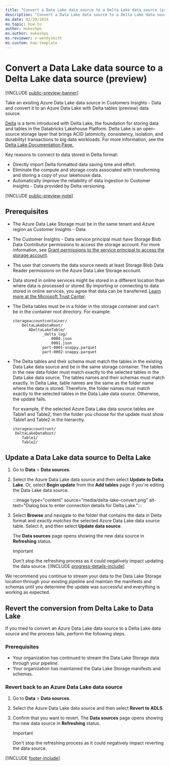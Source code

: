 ```yaml
---
title: "Convert a Data Lake data source to a Delta Lake data source (preview)"
description: "Convert a Data Lake data source to a Delta Lake data source in Customer Insights - Data."
ms.date: 02/20/2024
ms.topic: how-to
author: mukeshpo
ms.author: mukeshpo
ms.reviewer: v-wendysmith
ms.custom: bap-template
---
```


# Convert a Data Lake data source to a Delta Lake data source (preview)

[!INCLUDE [public-preview-banner](./includes/public-preview-banner.md)]

<!--- When remove preview, remove preview note from data-sources-manage.md --->

Take an existing Azure Data Lake data source in Customers Insights - Data and convert it to an Azure Data Lake with Delta tables (preview) data source.

[Delta](https://go.microsoft.com/fwlink/?linkid=2248260) is a term introduced with Delta Lake, the foundation for storing data and tables in the Databricks Lakehouse Platform. Delta Lake is an open-source storage layer that brings ACID (atomicity, consistency, isolation, and durability) transactions to big data workloads. For more information, see the [Delta Lake Documentation Page.](https://docs.delta.io/latest/delta-intro.html)

Key reasons to connect to data stored in Delta format:

- Directly import Delta formatted data saving time and effort.
- Eliminate the compute and storage costs associated with transforming and storing a copy of your lakehouse data.
- Automatically improve the reliability of data ingestion to Customer Insights - Data provided by Delta versioning.

[!INCLUDE [public-preview-note](./includes/public-preview-note.md)]

## Prerequisites

- The Azure Data Lake Storage must be in the same tenant and Azure region as Customer Insights - Data.

- The Customer Insights - Data service principal must have Storage Blob Data Contributor permissions to access the storage account. For more information, see [Grant permissions to the service principal to access the storage account](connect-service-principal.md#grant-permissions-to-the-service-principal-to-access-the-storage-account).

- The user that converts the data source needs at least Storage Blob Data Reader permissions on the Azure Data Lake Storage account.

- Data stored in online services might be stored in a different location than where data is processed or stored. By importing or connecting to data stored in online services, you agree that data can be transferred. [Learn more at the Microsoft Trust Center](https://www.microsoft.com/trust-center).

- The Delta tables must be in a folder in the storage container and can't be in the container root directory. For example:

  ```
  storageaccountcontainer/
      DeltaLakeDataRoot/
         ADeltaLakeTable/
               _delta_log/
                   0000.json
                   0001.json
               part-0001-snappy.parquet
               part-0002-snappy.parquet
  ```

- The Delta tables and their schema must match the tables in the existing Data Lake data source and be in the same storage container. The tables in the new data folder must match exactly to the selected tables in the Data Lake data source. The tables names and their schemas must match exactly. In Delta Lake, table names are the same as the folder name where the data is stored. Therefore, the folder names must match exactly to the selected tables in the Data Lake data source. Otherwise, the update fails.

  For example, if the selected Azure Data Lake data source tables are Table1 and Table2, then the folder you choose for the update must show Table1 and Table2 in the hierarchy.

  ```
  storageaccountroot/
   DeltaLakeDataRoot/
      Table1/
      Table2/
  ```

## Update a Data Lake data source to Delta Lake

1. Go to **Data** > **Data sources**.

1. Select the Azure Data Lake data source and then select **Update to Delta Lake**. Or, select **Begin update** from the **Add tables** page if you're editing the Data Lake data source.

   :::image type="content" source="media/delta-lake-convert.png" alt-text="Dialog box to enter connection details for Delta Lake.":::

1. Select **Browse** and navigate to the folder that contains the data in Delta format and *exactly matches* the selected Azure Data Lake data source table. Select it, and then select **Update data source**.

   The **Data sources** page opens showing the new data source in **Refreshing** status.

   > [!IMPORTANT]
   > Don't stop the refreshing process as it could negatively impact updating the data source.
   [!INCLUDE [progress-details-include](includes/progress-details-pane.md)]

We recommend you continue to stream your data to the Data Lake Storage location through your existing pipeline and maintain the manifests and schemas until you determine the update was successful and everything is working as expected.

## Revert the conversion from Delta Lake to Data Lake

If you tried to convert an Azure Data Lake data source to a Delta Lake data source and the process fails, perform the following steps.

### Prerequisites

- Your organization has continued to stream the Data Lake Storage data through your pipeline.
- Your organization has maintained the Data Lake Storage manifests and schemas.

### Revert back to an Azure Data Lake data source

1. Go to **Data** > **Data sources**.

1. Select the Azure Data Lake data source and then select **Revert to ADLS**.

1. Confirm that you want to revert. The **Data sources** page opens showing the new data source in **Refreshing** status.

   > [!IMPORTANT]
   > Don't stop the refreshing process as it could negatively impact reverting the data source.


[!INCLUDE [footer-include](includes/footer-banner.md)]
